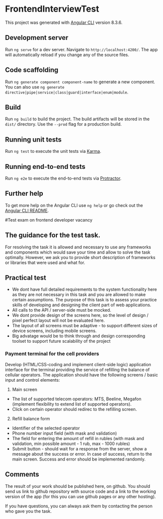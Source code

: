 # FrontendInterviewTest

This project was generated with [Angular CLI](https://github.com/angular/angular-cli) version 8.3.6.

## Development server

Run `ng serve` for a dev server. Navigate to `http://localhost:4200/`. The app will automatically reload if you change any of the source files.

## Code scaffolding

Run `ng generate component component-name` to generate a new component. You can also use `ng generate directive|pipe|service|class|guard|interface|enum|module`.

## Build

Run `ng build` to build the project. The build artifacts will be stored in the `dist/` directory. Use the `--prod` flag for a production build.

## Running unit tests

Run `ng test` to execute the unit tests via [Karma](https://karma-runner.github.io).

## Running end-to-end tests

Run `ng e2e` to execute the end-to-end tests via [Protractor](http://www.protractortest.org/).

## Further help

To get more help on the Angular CLI use `ng help` or go check out the [Angular CLI README](https://github.com/angular/angular-cli/blob/master/README.md).

#Test exam on frontend developer vacancy
## The guidance for the test task.
For resolving the task it is allowed and necessary to use any frameworks and components which would save your time and allow to solve the task optimally. However, we ask you to provide short description of frameworks or libraries that were used and what for.
 
## Practical test

 - We dont have full detailed requirements to the system functionality here as they are not necessary in this task and you are allowed to make certain assumptions. The purpose of this task is to assess your practice skills of developing and designing the client part of web applications.
 - All calls to the API / server-side must be mocked.
 - We dont provide design of the screens here, so the level of design / pixel perfect layout will not be evaluated here.
 - The layout of all screens must be adaptive - to support different sizes of device screens, including mobile screens.
 - Big advatage would be to think through and design corresponding toolset to support future scalability of the project  

### Payment terminal for the cell providers 

Develop (HTML/CSS-coding and implement client-side logic) application interface for the terminal providing the service of refilling the balance of cellular operators. The application should have the following screens / basic input and control elements:

1. Main screen
  - The list of supported telecom operators: MTS, Beeline, Megafon (implement flexibility to extend list of supported operators).
  - Click on certain operator should redirec to the refilling screen.
2. Refill balance form
  - Identifier of the selected operator
  - Phone number input field (with mask and validation)
  - The field for entering the amount of refill in rubles (with mask and validation, min possible amount - 1 rub, max - 1000 rubles)
  - Submit button - should wait for a response from the server, show a message about the success or error. In case of success, return to the main screen. Success and error should be implemented randomly.
 

## Comments

The result of your work should be published here, on github. You should send us link to github repository with source code and a link to the working version of the app (for this you can use github pages or any other hosting).

If you have questions, you can always ask them by contacting the person who gave you the task.

